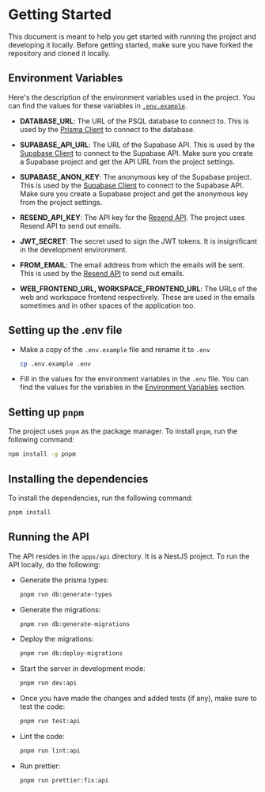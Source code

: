 # Getting Started

This document is meant to help you get started with running the project and developing it locally. Before getting started, make sure you have forked the repository and cloned it locally.

## Environment Variables

Here's the description of the environment variables used in the project. You can find the values for these variables in [`.env.example`](../.env.example).

- **DATABASE_URL**: The URL of the PSQL database to connect to. This is used by the [Prisma Client](https://www.prisma.io/docs/concepts/components/prisma-client) to connect to the database.

- **SUPABASE_API_URL**: The URL of the Supabase API. This is used by the [Supabase Client](https://supabase.io/docs/reference/javascript/supabase-client) to connect to the Supabase API. Make sure you create a Supabase project and get the API URL from the project settings.

- **SUPABASE_ANON_KEY**: The anonymous key of the Supabase project. This is used by the [Supabase Client](https://supabase.io/docs/reference/javascript/supabase-client) to connect to the Supabase API. Make sure you create a Supabase project and get the anonymous key from the project settings.

- **RESEND_API_KEY**: The API key for the [Resend API](https://resend-api.vercel.app/). The project uses Resend API to send out emails.

- **JWT_SECRET**: The secret used to sign the JWT tokens. It is insignificant in the development environment.

- **FROM_EMAIL**: The email address from which the emails will be sent. This is used by the [Resend API](https://resend-api.vercel.app/) to send out emails.

- **WEB_FRONTEND_URL, WORKSPACE_FRONTEND_URL**: The URLs of the web and workspace frontend respectively. These are used in the emails sometimes and in other spaces of the application too.

## Setting up the .env file

- Make a copy of the `.env.example` file and rename it to `.env`
  ```bash
  cp .env.example .env
  ```
- Fill in the values for the environment variables in the `.env` file. You can find the values for the variables in the [Environment Variables](#environment-variables) section.

## Setting up `pnpm`

The project uses `pnpm` as the package manager. To install `pnpm`, run the following command:

```bash
npm install -g pnpm
```

## Installing the dependencies

To install the dependencies, run the following command:

```bash
pnpm install
```

## Running the API

The API resides in the `apps/api` directory. It is a NestJS project. To run the API locally, do the following:

- Generate the prisma types:

  ```bash
  pnpm run db:generate-types
  ```

- Generate the migrations:

  ```bash
  pnpm run db:generate-migrations
  ```

- Deploy the migrations:

  ```bash
  pnpm run db:deploy-migrations
  ```

- Start the server in development mode:

  ```bash
  pnpm run dev:api
  ```

- Once you have made the changes and added tests (if any), make sure to test the code:

  ```bash
  pnpm run test:api
  ```

- Lint the code:

  ```bash
  pnpm run lint:api
  ```

- Run prettier:
  ```bash
  pnpm run prettier:fix:api
  ```
